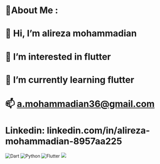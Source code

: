 # 💫About Me :



# 👋 Hi, I’m alireza mohammadian
# 👀 I’m interested in flutter
# 🌱 I’m currently learning flutter
# 📫 a.mohammadian36@gmail.com
# Linkedin: linkedin.com/in/alireza-mohammadian-8957aa225









![Dart](https://img.shields.io/badge/dart-%230175C2.svg?style=for-the-badge&logo=dart&logoColor=white) ![Python](https://img.shields.io/badge/python-3670A0?style=for-the-badge&logo=python&logoColor=ffdd54) ![Flutter](https://img.shields.io/badge/Flutter-%2302569B.svg?style=for-the-badge&logo=Flutter&logoColor=white) 
![](https://quotes-github-readme.vercel.app/api?type=horizontal&theme=radical)


